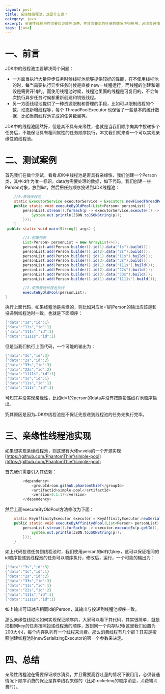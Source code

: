 ```yaml
---
layout: post
title: 亲缘性线程池，这是什么鬼？
category: java
excerpt: 亲缘性线程池在需要保证顺序消费，并且需要高吞吐量的情况下很用用，必须普通情况下顺序消费的保证是靠单线程来做的（比如rocketmq的顺序消息，消费端消费时）。
tags: [java]
---
```


# 一、前言
JDK中的线程池主要解决两个问题：
- 一方面当执行大量异步任务时候线程池能够提供较好的性能，在不使用线程池的时，每当需要执行异步任务时候是直接 new一线程运行，而线程的创建和销毁是需要开销的。而使用线程池时候，线程池里面的线程是可复用的，不会每次执行异步任务时候都重新创建和销毁线程。
- 另一方面线程池提供了一种资源限制和管理的手段，比如可以限制线程的个数，动态新增线程等，每个 ThreadPoolExecutor 也保留了一些基本的统计数据，比如当前线程池完成的任务数目等。

JDK中的线程池固然好，但是其不具有亲缘性，也就是当我们顺序向其中投递多个任务后，不能保证具有相同属性的任务顺序执行，本文我们就来看一个可以实现亲缘性的线程池。

# 二、测试案例
首先我们在做个测试，看看JDK中线程池是否具有亲缘性，我们创建一个Person类，其中id作为唯一标识，data为需要处理的数据，如下代码，我们创建一些Person对象，放到list，然后把任务顺序投递到JDK线程池：

```Java
    //0.普通线程池
    static ExecutorService executorService = Executors.newFixedThreadPool(8);
    public static void executeByOldPool(List<Person> personList) {
        personList.stream().forEach(p -> executorService.execute(() -> {
            System.out.println(JSON.toJSONString(p));
        }));
    }
 public static void main(String[] args) {

        //1.创建列表
        List<Person> personList = new ArrayList<>();
        personList.add(Person.builder().id(1).data("1s").build());
        personList.add(Person.builder().id(2).data("2s").build());
        personList.add(Person.builder().id(1).data("11s").build());
        personList.add(Person.builder().id(3).data("3s").build());
        personList.add(Person.builder().id(1).data("111s").build());
        personList.add(Person.builder().id(2).data("22s").build());
        personList.add(Person.builder().id(3).data("33s").build());
        personList.add(Person.builder().id(1).data("1111s").build());

        //2.使用普通线程池执行
        executeByOldPool(personList);
}
```

执行上面代码，如果线程池是亲缘的，则比如对应id=1的Person的输出应该是和投递到线程池时一致，也就是下面顺序：
```Java
{"data":"1s","id":1}
{"data":"11s","id":1}
{"data":"111s","id":1}
{"data":"1111s","id":1}
```

但是当我们执行上面代码，一个可能的输出为：
```Java
{"data":"3s","id":3}
{"data":"2s","id":2}
{"data":"33s","id":3}
{"data":"22s","id":2}
{"data":"1111s","id":1}
{"data":"1s","id":1}
{"data":"11s","id":1}
{"data":"111s","id":1}
```
可知其并没实现亲缘性，比如id=1的person的data并没有按照投递线程池顺序输出。

究其原因是因为JDK中线程池是不保证先投递到线程池的任务先执行完毕。

# 三、亲缘性线程池实现
如果想实现亲缘线程池，则这里有大佬w.vela的一个开源实现 [https://github.com/PhantomThief/simple-pool](https://github.com/PhantomThief/simple-pool)

首先我们需要引入其依赖：
```Java
		<dependency>
			<groupId>com.github.phantomthief</groupId>
			<artifactId>simple-pool</artifactId>
			<version>0.1.17</version>
		</dependency>
```

然后上面executeByOldPool方法修改为下面：
```Java
    static KeyAffinityExecutor executor = KeyAffinityExecutor.newSerializingExecutor(8,200, "MY-POOL");
    public static void executeByAffinitydPool(List<Person> personList) {
        personList.stream().forEach(p -> executor.executeEx(p.getId(), () -> {
            System.out.println(JSON.toJSONString(p));
        }));
    }
```
如上代码投递任务到线程池时，我们使用person的id作为key，这可以保证相同的id顺序投递到线程池的任务可以顺序执行，修改后，运行，一个可能的输出为：

```Java
{"data":"3s","id":3}
{"data":"1s","id":1}
{"data":"2s","id":2}
{"data":"33s","id":3}
{"data":"11s","id":1}
{"data":"22s","id":2}
{"data":"111s","id":1}
{"data":"1111s","id":1}
```

如上输出可知对应相同id的Person，其输出与投递到线程池顺序一致。

那么亲缘性线程池如何实现保证顺序内，大家可以看下其代码，其实很简单，就是把相同key的任务按照投递线程池的顺序，放到同一个内存队列(这里我们设置为200大小)，每个内存队列有一个线程来消费。那么消费线程有几个那？其实是按照创建线程池时newSerializingExecutor的第一个参数来决定。

# 四、总结
亲缘性线程池在需要保证顺序消费，并且需要高吞吐量的情况下很用用，必须普通情况下顺序消费的保证是靠单线程来做的（比如rocketmq的顺序消息，消费端消费时）。


